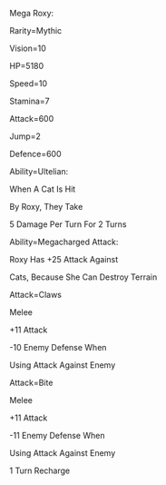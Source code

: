 Mega Roxy:

Rarity=Mythic

Vision=10

HP=5180

Speed=10

Stamina=7

Attack=600

Jump=2

Defence=600

Ability=Ultelian:

When A Cat Is Hit

By Roxy, They Take

5 Damage Per Turn For 2 Turns

Ability=Megacharged Attack:

Roxy Has +25 Attack Against

Cats, Because She Can Destroy Terrain

Attack=Claws

Melee

+11 Attack

-10 Enemy Defense When

Using Attack Against Enemy

Attack=Bite

Melee

+11 Attack

-11 Enemy Defense When

Using Attack Against Enemy

1 Turn Recharge
